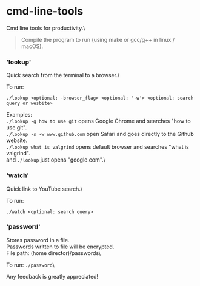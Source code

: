 # cmd-line-tools

Cmd line tools for productivity.\

> Compile the program to run (using make or gcc/g++ in linux / macOS).

### 'lookup'

Quick search from the terminal to a browser.\

To run:

```
./lookup <optional: -browser_flag> <optional: '-w'> <optional: search query or wesbite>
```

Examples:\
`./lookup -g how to use git` opens Google Chrome and searches "how to use git".\
`./lookup -s -w www.github.com` open Safari and goes directly to the Github website.\
`./lookup what is valgrind` opens default browser and searches "what is valgrind".\
and `./lookup` just opens "google.com".\

### 'watch'

Quick link to YouTube search.\

To run:

```
./watch <optional: search query>
```

### 'password'

Stores password in a file.\
Passwords written to file will be encrypted.\
File path: (home director)/passwords\

To run: `./password`\

Any feedback is greatly appreciated!
